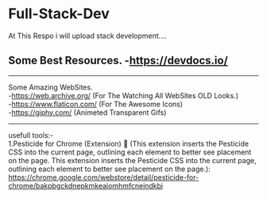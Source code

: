 # Full-Stack-Dev
At This Respo i will upload stack development....


Some Best Resources.
-https://devdocs.io/
-

<hr>

Some Amazing WebSites.<br>
-https://web.archive.org/ (For The Watching All WebSites OLD Looks.) <br>
-https://www.flaticon.com/ (For The Awesome Icons) <br>
-https://giphy.com/ (Animeted Transparent Gifs)


<hr>

usefull tools:- <br>
1.Pesticide for Chrome (Extension) 🌟
(This extension inserts the Pesticide CSS into the current page, outlining each element to better see placement on the page.
This extension inserts the Pesticide CSS into the current page, outlining each element to better see placement on the page.):
https://chrome.google.com/webstore/detail/pesticide-for-chrome/bakpbgckdnepkmkeaiomhmfcnejndkbi
